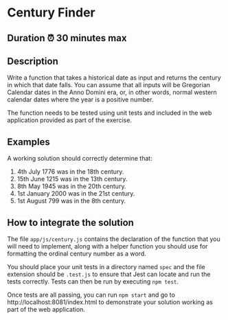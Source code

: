 # Century Finder

## Duration ⏰ 30 minutes max

## Description

Write a function that takes a historical date as input and returns the century in which that date falls.  You can assume that all inputs will be Gregorian Calendar dates in the Anno Domini era, or, in other words, normal western calendar dates where the year is a positive number.

The function needs to be tested using unit tests and included in the web application provided as part of the exercise.

## Examples

A working solution should correctly determine that:

1. 4th July 1776 was in the 18th century.
2. 15th June 1215 was in the 13th century.
3. 8th May 1945 was in the 20th century.
4. 1st January 2000 was in the 21st century.
5. 1st August 799 was in the 8th century.

## How to integrate the solution

The file `app/js/century.js` contains the declaration of the function that you will need to implement, along with a helper function you should use for formatting the ordinal century number as a word.

You should place your unit tests in a directory named `spec` and the file extension should be `.test.js` to ensure that Jest can locate and run the tests correctly.  Tests can then be run by executing `npm test`.  

Once tests are all passing, you can run `npm start` and go to http://localhost:8081/index.html to demonstrate your solution working as part of the web application.
